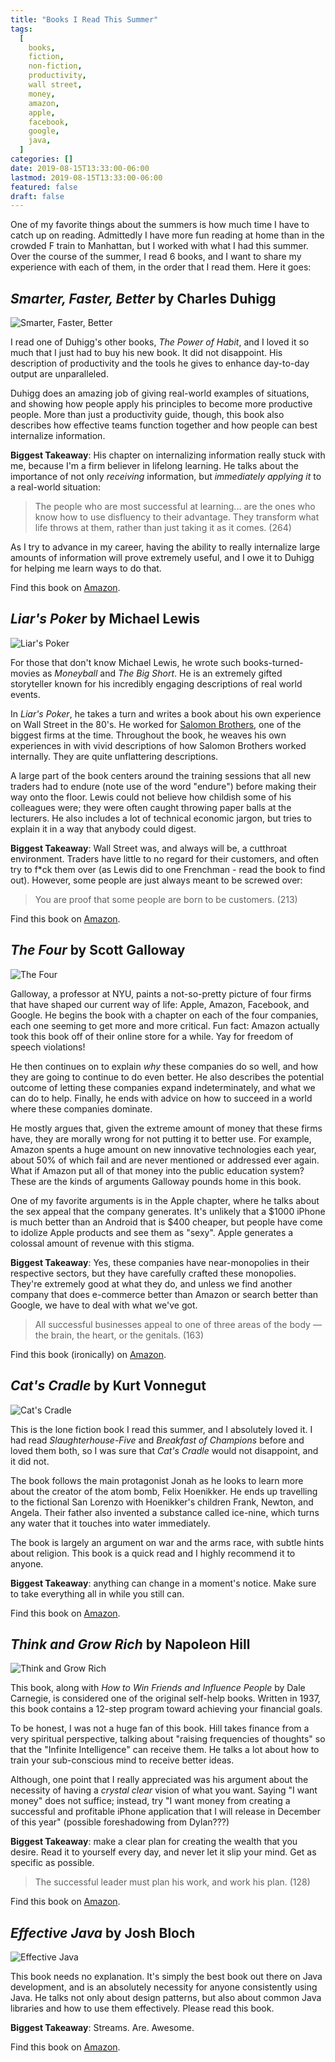 ```yaml
---
title: "Books I Read This Summer"
tags:
  [
    books,
    fiction,
    non-fiction,
    productivity,
    wall street,
    money,
    amazon,
    apple,
    facebook,
    google,
    java,
  ]
categories: []
date: 2019-08-15T13:33:00-06:00
lastmod: 2019-08-15T13:33:00-06:00
featured: false
draft: false
---
```


One of my favorite things about the summers is how much time I have to catch up on reading. Admittedly I have more fun reading at home than in the crowded F train to Manhattan, but I worked with what I had this summer. Over the course of the summer, I read 6 books, and I want to share my experience with each of them, in the order that I read them. Here it goes:

## _Smarter, Faster, Better_ by Charles Duhigg

![Smarter, Faster, Better](sfb.jpeg)

I read one of Duhigg's other books, _The Power of Habit_, and I loved it so much that I just had to buy his new book. It did not disappoint. His description of productivity and the tools he gives to enhance day-to-day output are unparalleled.

Duhigg does an amazing job of giving real-world examples of situations, and showing how people apply his principles to become more productive people. More than just a productivity guide, though, this book also describes how effective teams function together and how people can best internalize information.

**Biggest Takeaway**: His chapter on internalizing information really stuck with me, because I'm a firm believer in lifelong learning. He talks about the importance of not only _receiving_ information, but _immediately applying it_ to a real-world situation:

> The people who are most successful at learning... are the ones who know how to use disfluency to their advantage. They transform what life throws at them, rather than just taking it as it comes. (264)

As I try to advance in my career, having the ability to really internalize large amounts of information will prove extremely useful, and I owe it to Duhigg for helping me learn ways to do that.

Find this book on [Amazon](https://www.amazon.com/Smarter-Faster-Better-Transformative-Productivity/dp/0812983599/ref=sr_1_3?crid=3VE58XKTHXWD9&keywords=smarter+faster+better&qid=1565898014&s=books&sprefix=smarter+faster%2Cstripbooks%2C159&sr=1-3).

## _Liar's Poker_ by Michael Lewis

![Liar's Poker](lp.jpeg)

For those that don't know Michael Lewis, he wrote such books-turned-movies as _Moneyball_ and _The Big Short_. He is an extremely gifted storyteller known for his incredibly engaging descriptions of real world events.

In _Liar's Poker_, he takes a turn and writes a book about his own experience on Wall Street in the 80's. He worked for [Salomon Brothers](https://en.wikipedia.org/wiki/Salomon_Brothers), one of the biggest firms at the time. Throughout the book, he weaves his own experiences in with vivid descriptions of how Salomon Brothers worked internally. They are quite unflattering descriptions.

A large part of the book centers around the training sessions that all new traders had to endure (note use of the word "endure") before making their way onto the floor. Lewis could not believe how childish some of his colleagues were; they were often caught throwing paper balls at the lecturers. He also includes a lot of technical economic jargon, but tries to explain it in a way that anybody could digest.

**Biggest Takeaway**: Wall Street was, and always will be, a cutthroat environment. Traders have little to no regard for their customers, and often try to f\*ck them over (as Lewis did to one Frenchman - read the book to find out). However, some people are just always meant to be screwed over:

> You are proof that some people are born to be customers. (213)

Find this book on [Amazon](https://www.amazon.com/Liars-Poker-Norton-Paperback-Michael/dp/039333869X/ref=sr_1_1?crid=24LK8FCCXGZDX&keywords=liar%27s+poker&qid=1565899441&s=books&sprefix=liar%27s+poker%2Caps%2C157&sr=1-1).

## _The Four_ by Scott Galloway

![The Four](tf.png)

Galloway, a professor at NYU, paints a not-so-pretty picture of four firms that have shaped our current way of life: Apple, Amazon, Facebook, and Google. He begins the book with a chapter on each of the four companies, each one seeming to get more and more critical. Fun fact: Amazon actually took this book off of their online store for a while. Yay for freedom of speech violations!

He then continues on to explain _why_ these companies do so well, and how they are going to continue to do even better. He also describes the potential outcome of letting these companies expand indeterminately, and what we can do to help. Finally, he ends with advice on how to succeed in a world where these companies dominate.

He mostly argues that, given the extreme amount of money that these firms have, they are morally wrong for not putting it to better use. For example, Amazon spents a huge amount on new innovative technologies each year, about 50% of which fail and are never mentioned or addressed ever again. What if Amazon put all of that money into the public education system? These are the kinds of arguments Galloway pounds home in this book.

One of my favorite arguments is in the Apple chapter, where he talks about the sex appeal that the company generates. It's unlikely that a $1000 iPhone is much better than an Android that is $400 cheaper, but people have come to idolize Apple products and see them as "sexy". Apple generates a colossal amount of revenue with this stigma.

**Biggest Takeaway**: Yes, these companies have near-monopolies in their respective sectors, but they have carefully crafted these monopolies. They're extremely good at what they do, and unless we find another company that does e-commerce better than Amazon or search better than Google, we have to deal with what we've got.

> All successful businesses appeal to one of three areas of the body — the brain, the heart, or the genitals. (163)

Find this book (ironically) on [Amazon](https://www.amazon.com/Four-Hidden-Amazon-Facebook-Google/dp/0735213658/ref=sr_1_1?keywords=the+four&qid=1565900258&s=books&sr=1-1).

## _Cat's Cradle_ by Kurt Vonnegut

![Cat's Cradle](cc.png)

This is the lone fiction book I read this summer, and I absolutely loved it. I had read _Slaughterhouse-Five_ and _Breakfast of Champions_ before and loved them both, so I was sure that _Cat's Cradle_ would not disappoint, and it did not.

The book follows the main protagonist Jonah as he looks to learn more about the creator of the atom bomb, Felix Hoenikker. He ends up travelling to the fictional San Lorenzo with Hoenikker's children Frank, Newton, and Angela. Their father also invented a substance called ice-nine, which turns any water that it touches into water immediately.

The book is largely an argument on war and the arms race, with subtle hints about religion. This book is a quick read and I highly recommend it to anyone.

**Biggest Takeaway**: anything can change in a moment's notice. Make sure to take everything all in while you still can.

Find this book on [Amazon](https://www.amazon.com/Cats-Cradle-Novel-Kurt-Vonnegut/dp/038533348X/ref=sr_1_2?keywords=cat%27s+cradle&qid=1565900661&s=books&sr=1-2).

## _Think and Grow Rich_ by Napoleon Hill

![Think and Grow Rich](tagr.jpeg)

This book, along with _How to Win Friends and Influence People_ by Dale Carnegie, is considered one of the original self-help books. Written in 1937, this book contains a 12-step program toward achieving your financial goals.

To be honest, I was not a huge fan of this book. Hill takes finance from a very spiritual perspective, talking about "raising frequencies of thoughts" so that the "Infinite Intelligence" can receive them. He talks a lot about how to train your sub-conscious mind to receive better ideas.

Although, one point that I really appreciated was his argument about the necessity of having a _crystal clear_ vision of what you want. Saying "I want money" does not suffice; instead, try "I want money from creating a successful and profitable iPhone application that I will release in December of this year" (possible foreshadowing from Dylan???)

**Biggest Takeaway**: make a clear plan for creating the wealth that you desire. Read it to yourself every day, and never let it slip your mind. Get as specific as possible.

> The successful leader must plan his work, and work his plan. (128)

Find this book on [Amazon](https://www.amazon.com/Think-Grow-Rich-Publication-Foundation-ebook/dp/B07P896HSJ/ref=sr_1_1_sspa?crid=26DVSBZU7ABHL&keywords=think+and+grow+rich&qid=1565900683&s=books&sprefix=think+%2Cstripbooks%2C171&sr=1-1-spons&psc=1&spLa=ZW5jcnlwdGVkUXVhbGlmaWVyPUExODZBRUtKNTRPNERGJmVuY3J5cHRlZElkPUEwODM5MzY4VExDQUQxUzU1T1hWJmVuY3J5cHRlZEFkSWQ9QTAzMzkzNzhNSFRJRjZWTjFCMkkmd2lkZ2V0TmFtZT1zcF9hdGYmYWN0aW9uPWNsaWNrUmVkaXJlY3QmZG9Ob3RMb2dDbGljaz10cnVl).

## _Effective Java_ by Josh Bloch

![Effective Java](ej.jpeg)

This book needs no explanation. It's simply the best book out there on Java development, and is an absolutely necessity for anyone consistently using Java. He talks not only about design patterns, but also about common Java libraries and how to use them effectively. Please read this book.

**Biggest Takeaway**: Streams. Are. Awesome.

Find this book on [Amazon](https://www.amazon.com/Effective-Java-Joshua-Bloch/dp/0134685997/ref=sr_1_3?keywords=effective+java&qid=1565901196&s=books&sr=1-3).

